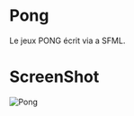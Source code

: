 # Pong
Le jeux PONG écrit via a SFML.

# ScreenShot 

![Pong](https://nsa40.casimages.com/img/2020/02/15/200215111830140847.png)
